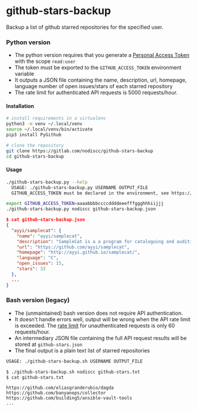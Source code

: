 # github-stars-backup

Backup a list of github starred repositories for the specified user.

### Python version

- The python version requires that you generate a [Personal Access Token](https://github.com/settings/tokens) with the scope `read:user`
- The token must be exported to the `GITHUB_ACCESS_TOKEN` environment variable
- It outputs a JSON file containing the name, description, url, homepage, language number of open issues/stars of each starred repository
- The rate limit for authenticated API requests is 5000 requests/hour.

#### Installation

```bash
# install requirements in a virtualenv
python3 -m venv ~/.local/venv
source ~/.local/venv/bin/activate
pip3 install PyGithub

# clone the repository
git clone https://gitlab.com/nodiscc/github-stars-backup
cd github-stars-backup
```

#### Usage

```bash
./github-stars-backup.py --help
  USAGE: ./github-stars-backup.py USERNAME OUTPUT_FILE
  GITHUB_ACCESS_TOKEN must be declared in the environment, see https://github.com/settings/tokens

export GITHUB_ACCESS_TOKEN=aaaabbbbccccddddeeefffggghhhiijjj
./github-stars-backup.py nodiscc github-stars-backup.json
```

```json
$ cat github-stars-backup.json
{
  "ayyi/samplecat": {
    "name": "ayyi/samplecat",
    "description": "SampleCat is a a program for cataloguing and auditioning audio samples.",
    "url": "https://github.com/ayyi/samplecat",
    "homepage": "http://ayyi.github.io/samplecat/",
    "language": "C",
    "open_issues": 15,
    "stars": 33
  },
  ...
}
```


### Bash version (legacy)

- The (unmaintained) bash version does not require API authentication.
- It doesn't handle errors well, output will be wrong when the API rate limit is exceeded. The [rate limit](https://developer.github.com/v3/#rate-limiting) for unauthenticated requests is only 60 requests/hour.
- An intermediary JSON file containing the full API request results will be stored at `github-stars.json`
- The final output is a plain text list of starred repositories

```bash
USAGE: ./github-stars-backup.sh USERNAME OUTPUT_FILE

$ ./github-stars-backup.sh nodiscc github-stars.txt
$ cat github-stars.txt
```
```
https://github.com/eliasgranderubio/dagda
https://github.com/banyanops/collector
https://github.com/building5/ansible-vault-tools
...
```
